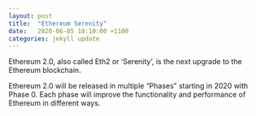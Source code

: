 ```yaml
---
layout: post
title:  "Ethereum Serenity"
date:   2020-06-05 18:10:00 +1100
categories: jekyll update
---
```


Ethereum 2.0, also called Eth2 or ‘Serenity’, is the next upgrade to the Ethereum blockchain. 

Ethereum 2.0 will be released in multiple “Phases” starting in 2020 with Phase 0. Each phase will improve the functionality and performance of Ethereum in different ways.
